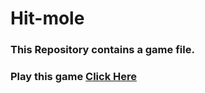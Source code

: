 # Hit-mole
### This Repository contains a game file.
### Play this game [Click Here](https://r-phoenix.github.io/Hit-mole/)